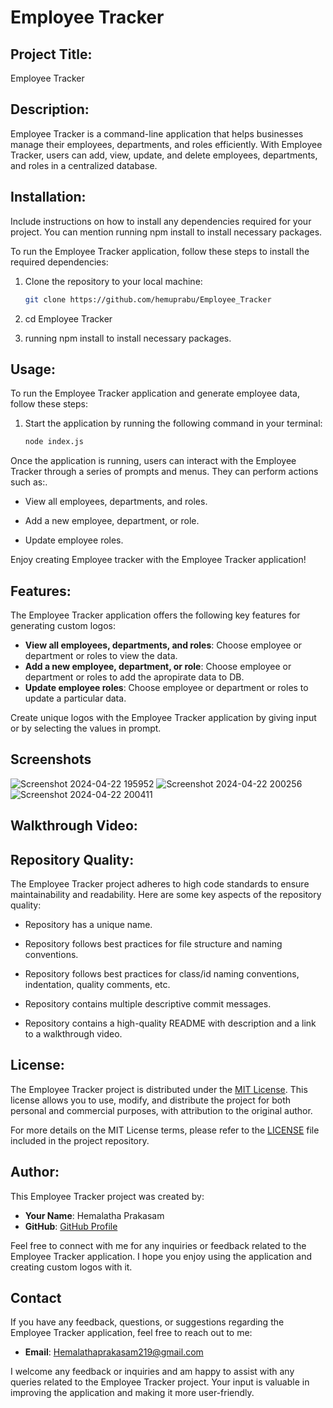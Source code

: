 # Employee Tracker

## Project Title:

Employee Tracker

## Description:

Employee Tracker is a command-line application that helps businesses manage their employees, departments, and roles efficiently. With Employee Tracker, users can add, view, update, and delete employees, departments, and roles in a centralized database.

## Installation:

Include instructions on how to install any dependencies required for your project. You can mention running npm install to install necessary packages.

To run the Employee Tracker application, follow these steps to install the required dependencies:

1. Clone the repository to your local machine:
   ```bash
   git clone https://github.com/hemuprabu/Employee_Tracker

2. cd Employee Tracker

3. running npm install to install necessary packages.

## Usage:

To run the Employee Tracker application and generate employee data, follow these steps:

1. Start the application by running the following command in your terminal:
   ``` bash
   node index.js
   ```

Once the application is running, users can interact with the Employee Tracker through a series of prompts and menus. They can perform actions such as:.

- View all employees, departments, and roles.

- Add a new employee, department, or role.

- Update employee roles.


Enjoy creating Employee tracker with the Employee Tracker application!

## Features:

The  Employee Tracker application offers the following key features for generating custom logos:

- **View all employees, departments, and roles**: Choose employee or department or roles to view the data.
- **Add a new employee, department, or role**: Choose employee or department or roles to add the apropirate data to DB.
- **Update employee roles**: Choose employee or department or roles to update a particular data.

Create unique logos with the Employee Tracker application by giving input or by selecting the values in prompt.

## Screenshots

![Screenshot 2024-04-22 195952](https://github.com/hemuprabu/Employee_Tracker/assets/108079829/db1f4471-1d2e-4809-86fc-99782d1c6d4a)
![Screenshot 2024-04-22 200256](https://github.com/hemuprabu/Employee_Tracker/assets/108079829/9bd33d85-0478-470e-a89b-3c36f3b8e515)
![Screenshot 2024-04-22 200411](https://github.com/hemuprabu/Employee_Tracker/assets/108079829/66b8b65e-edfe-41e1-9c61-8e2c675fea26)

## Walkthrough Video:



## Repository Quality:

The Employee Tracker project adheres to high code standards to ensure maintainability and readability. Here are some key aspects of the repository quality:

* Repository has a unique name.

* Repository follows best practices for file structure and naming conventions.

* Repository follows best practices for class/id naming conventions, indentation, quality comments, etc.

* Repository contains multiple descriptive commit messages.

* Repository contains a high-quality README with description and a link to a walkthrough video.


## License:

The Employee Tracker project is distributed under the [MIT License](https://opensource.org/licenses/MIT). This license allows you to use, modify, and distribute the project for both personal and commercial purposes, with attribution to the original author.

For more details on the MIT License terms, please refer to the [LICENSE](./LICENSE) file included in the project repository.

## Author:

This Employee Tracker project was created by:

- **Your Name**: Hemalatha Prakasam
- **GitHub**: [GitHub Profile](https://github.com/hemuprabu)

Feel free to connect with me for any inquiries or feedback related to the Employee Tracker application. I hope you enjoy using the application and creating custom logos with it.

## Contact

If you have any feedback, questions, or suggestions regarding the Employee Tracker application, feel free to reach out to me:

- **Email**: Hemalathaprakasam219@gmail.com

I welcome any feedback or inquiries and am happy to assist with any queries related to the Employee Tracker project. Your input is valuable in improving the application and making it more user-friendly.


